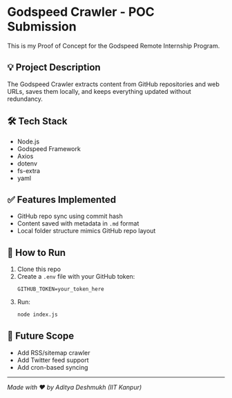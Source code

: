 # Godspeed Crawler - POC Submission

This is my Proof of Concept for the Godspeed Remote Internship Program.

## 💡 Project Description
The Godspeed Crawler extracts content from GitHub repositories and web URLs, saves them locally, and keeps everything updated without redundancy.

## 🛠 Tech Stack
- Node.js
- Godspeed Framework
- Axios
- dotenv
- fs-extra
- yaml

## ✅ Features Implemented
- GitHub repo sync using commit hash
- Content saved with metadata in `.md` format
- Local folder structure mimics GitHub repo layout

## 🔧 How to Run
1. Clone this repo
2. Create a `.env` file with your GitHub token:
    ```
    GITHUB_TOKEN=your_token_here
    ```
3. Run:
    ```bash
    node index.js
    ```

## 🧠 Future Scope
- Add RSS/sitemap crawler
- Add Twitter feed support
- Add cron-based syncing

---

*Made with ❤️ by Aditya Deshmukh (IIT Kanpur)*
